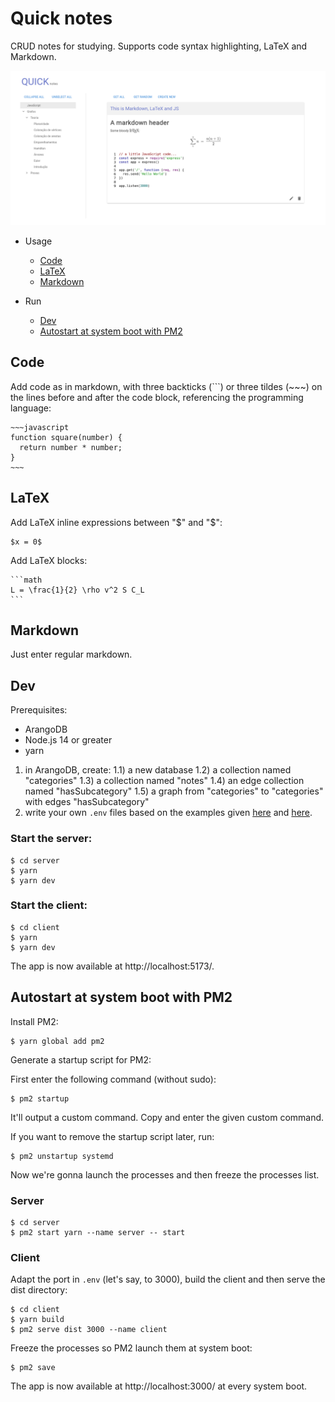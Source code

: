 # Quick notes

CRUD notes for studying. Supports code syntax highlighting, LaTeX and Markdown.

![Quick Notes interface](/screenshot.png?raw=true "Quick Notes interface")

- Usage

  - [Code](#code)
  - [LaTeX](#latex)
  - [Markdown](#markdown)

- Run
  - [Dev](#dev)
  - [Autostart at system boot with PM2](#autostart-at-system-boot-with-pm2)

## Code

Add code as in markdown, with three backticks (\`\`\`) or three tildes (\~\~\~) on the lines before and after the code block, referencing the programming language:

```
~~~javascript
function square(number) {
  return number * number;
}
~~~
```

## LaTeX

Add LaTeX inline expressions between "$" and "$":

```
$x = 0$
```

Add LaTeX blocks:

````
```math
L = \frac{1}{2} \rho v^2 S C_L
```
````

## Markdown

Just enter regular markdown.

## Dev

Prerequisites:

- ArangoDB
- Node.js 14 or greater
- yarn

1. in ArangoDB, create:
   1.1) a new database
   1.2) a collection named "categories"
   1.3) a collection named "notes"
   1.4) an edge collection named "hasSubcategory"
   1.5) a graph from "categories" to "categories" with edges "hasSubcategory"
2. write your own `.env` files based on the examples given [here][1] and [here][2].

### Start the server:

```
$ cd server
$ yarn
$ yarn dev
```

### Start the client:

```
$ cd client
$ yarn
$ yarn dev
```

The app is now available at http://localhost:5173/.

## Autostart at system boot with PM2

Install PM2:

```
$ yarn global add pm2
```

Generate a startup script for PM2:

First enter the following command (without sudo):

```
$ pm2 startup
```

It'll output a custom command. Copy and enter the given custom command.

If you want to remove the startup script later, run:

```
$ pm2 unstartup systemd
```

Now we're gonna launch the processes and then freeze the processes list.

### Server

```
$ cd server
$ pm2 start yarn --name server -- start
```

### Client

Adapt the port in `.env` (let's say, to 3000), build the client and then serve the dist directory:

```
$ cd client
$ yarn build
$ pm2 serve dist 3000 --name client
```

Freeze the processes so PM2 launch them at system boot:

```
$ pm2 save
```

The app is now available at http://localhost:3000/ at every system boot.

[1]: https://github.com/renankrz/quick-notes/blob/main/client/.env.example
[2]: https://github.com/renankrz/quick-notes/blob/main/server/.env.example
